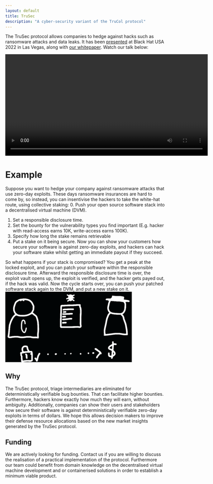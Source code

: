 ```yaml
---
layout: default
title: TruSec
description: "A cyber-security variant of the TruCol protocol"
---
```

The TruSec protocol allows companies to hedge against hacks such as ransomware attacks and data leaks. It has been [presented](https://www.blackhat.com/us-22/briefings/schedule/index.html#eliminating-triage-intermediaries-for-zero-day-exploits-using-a-decentralised-payout-protocol-26619) at Black Hat USA 2022 in Las Vegas, along with [our whitepaper](https://github.com/TruSec/TruSec-whitepaper/blob/main/whitepaper.pdf). Watch our talk below:

<video id="trusec_vid" class="video-js vjs-default-skin" width="640" src="/assets/videos/TruSec.mp4" type='video/mp4' controls autoplay>
</video>


# Example

Suppose you want to hedge your company against ransomware attacks that use zero-day exploits. These days ransomware insurances are hard to come by, so instead, you can insentivise the hackers to take the white-hat route, using collective staking:
0. Push your open source software stack into a decentralised virtual machine (DVM).
1. Set a responsible disclosure time. 
2. Set the bounty for the vulnerability types you find important (E.g. hacker with read-access earns 10K, write-access earns 100K).
3. Specify how long the stake remains retrievable
4. Put a stake on it being secure. 
Now you can show your customers how secure your software is against zero-day exploits, and hackers can hack your software stake whilst getting an immediate payout if they succeed. 

So what happens if your stack is compromised? You get a peak at the locked exploit, and you can patch your software within the responsible disclosure time. Afterward the responsible disclosure time is over, the exploit vault opens up, the exploit is verified, and the hacker gets payed out, if the hack was valid. Now the cycle starts over, you can push your patched software stack again to the DVM, and put a new stake on it.
<img src="/assets/images/non-transparent.png" alt="Concept of TruSec" width="400"/>

## Why
The TruSec protocol, triage intermediaries are eliminated for deterministically verifiable bug bounties. That can facilitate higher bounties. Furthermore, hackers know exactly how much they will earn, without ambiguity. Additionally, companies can show their users and stakeholders how secure their software is against deterministically verifiable zero-day exploits in terms of dollars. We hope this allows decision makers to improve their defense resource allocations based on the new market insights generated by the TruSec protocol.

## Funding
We are actively looking for funding. Contact us if you are willing to discuss the realisation of a practical implementation of the protocol. Furthermore our team could benefit from domain knowledge on the decentralised virtual machine development and or containerised solutions in order to establish a minimum viable product.